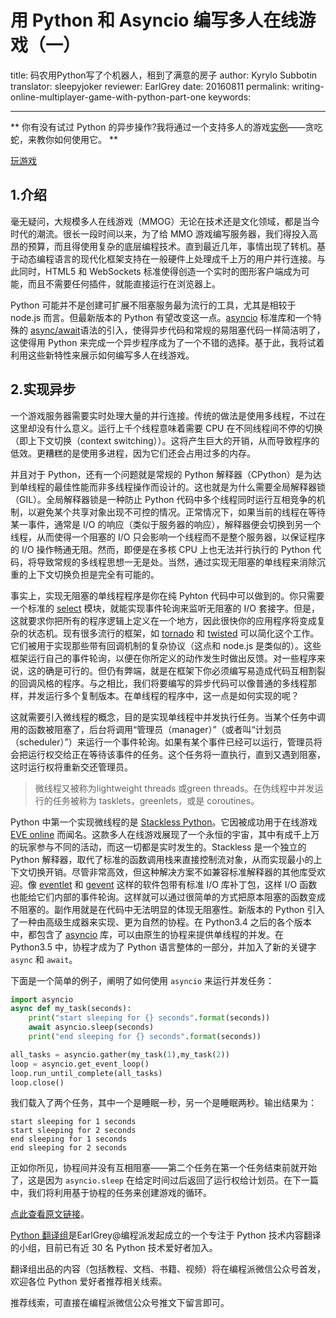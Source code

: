 # 用 Python 和 Asyncio 编写多人在线游戏（一）

title: 码农用Python写了个机器人，租到了满意的房子
author: Kyrylo Subbotin
translator: sleepyjoker
reviewer: EarlGrey
date: 20160811
permalink: writing-online-multiplayer-game-with-python-part-one
keywords: 

***

** 你有没有试过 Python 的异步操作?我将通过一个支持多人的游戏[实例](http://snakepit-game.com/)——贪吃蛇，来教你如何使用它。 **

[玩游戏](http://snakepit-game.com/)

## 1.介绍

毫无疑问，大规模多人在线游戏（MMOG）无论在技术还是文化领域，都是当今时代的潮流。很长一段时间以来，为了给 MMO 游戏编写服务器，我们得投入高昂的预算，而且得使用复杂的底层编程技术。直到最近几年，事情出现了转机。基于动态编程语言的现代化框架支持在一般硬件上处理成千上万的用户并行连接。与此同时，HTML5 和 WebSockets 标准使得创造一个实时的图形客户端成为可能，而且不需要任何插件，就能直接运行在浏览器上。

Python 可能并不是创建可扩展不阻塞服务最为流行的工具，尤其是相较于 node.js 而言。但最新版本的 Python 有望改变这一点。[asyncio](https://docs.python.org/3/whatsnew/3.5.html#whatsnew-pep-492) 标准库和一个特殊的 
[async/await](https://docs.python.org/3/whatsnew/3.5.html#whatsnew-pep-492)语法的引入，使得异步代码和常规的易阻塞代码一样简洁明了，这使得用 Python 来完成一个异步程序成为了一个不错的选择。基于此，我将试着利用这些新特性来展示如何编写多人在线游戏。
    
## 2.实现异步

一个游戏服务器需要实时处理大量的并行连接。传统的做法是使用多线程，不过在这里却没有什么意义。运行上千个线程意味着需要 CPU 在不同线程间不停的切换（即上下文切换（context switching））。这将产生巨大的开销，从而导致程序的低效。更糟糕的是使用多进程，因为它们还会占用过多的内存。

并且对于 Python，还有一个问题就是常规的 Python 解释器（CPython）是为达到单线程的最佳性能而非多线程操作而设计的。这也就是为什么需要全局解释器锁（GIL）。全局解释器锁是一种防止 Python 代码中多个线程同时运行互相竞争的机制，以避免某个共享对象出现不可控的情况。正常情况下，如果当前的线程在等待某一事件，通常是 I/O 的响应（类似于服务器的响应），解释器便会切换到另一个线程，从而使得一个阻塞的 I/O 只会影响一个线程而不是整个服务器，以保证程序的 I/O 操作畅通无阻。然而，即便是在多核 CPU 上也无法并行执行的 Python 代码，将导致常规的多线程思想一无是处。当然，通过实现无阻塞的单线程来消除沉重的上下文切换负担是完全有可能的。

事实上，实现无阻塞的单线程程序是你在纯 Pyhton 代码中可以做到的。你只需要一个标准的 [select](https://docs.python.org/2/library/select.html) 模块，就能实现事件轮询来监听无阻塞的 I/O 套接字。但是，这就要求你把所有的程序逻辑上定义在一个地方，因此很快你的应用程序将变成复杂的状态机。现有很多流行的框架，如 [tornado](http://www.tornadoweb.org/en/stable/) 和 [twisted](http://twistedmatrix.com/trac/) 可以简化这个工作。它们被用于实现那些带有回调机制的复杂协议（这点和 node.js 是类似的）。这些框架运行自己的事件轮询，以便在你所定义的动作发生时做出反馈。对一些程序来说，这的确是可行的。但仍有弊端，就是在框架下你必须编写易造成代码互相割裂的回调风格的程序。与之相比，我们将要编写的异步代码可以像普通的多线程那样，并发运行多个复制版本。在单线程的程序中，这一点是如何实现的呢？

这就需要引入微线程的概念，目的是实现单线程中并发执行任务。当某个任务中调用的函数被阻塞了，后台将调用“管理员（manager）”（或者叫“计划员（scheduler）”）来运行一个事件轮询。如果有某个事件已经可以运行，管理员将会把运行权交给正在等待该事件的任务。这个任务将一直执行，直到又遇到阻塞，这时运行权将重新交还管理员。

> 微线程又被称为lightweight threads 或green threads。在伪线程中并发运行的任务被称为 tasklets，greenlets，或是 coroutines。
		
Python 中第一个实现微线程的是 [Stackless Python](https://bitbucket.org/stackless-dev/stackless/wiki/Home)。它因被成功用于在线游戏 [EVE online](https://www.eveonline.com) 而闻名。这款多人在线游戏展现了一个永恒的宇宙，其中有成千上万的玩家参与不同的活动，而这一切都是实时发生的。Stackless 是一个独立的 Python 解释器，取代了标准的函数调用栈来直接控制流对象，从而实现最小的上下文切换开销。尽管非常高效，但这种解决方案不如兼容标准解释器的其他库受欢迎。像 [eventlet](http://eventlet.net) 和 [gevent](http://www.gevent.org) 这样的软件包带有标准 I/O 库补丁包，这样 I/O 函数也能给它们内部的事件轮询。这样就可以通过很简单的方式把原本阻塞的函数变成不阻塞的。副作用就是在代码中无法明显的体现无阻塞性。新版本的 Python 引入了一种由高级生成器来实现、更为自然的协程。在 Python3.4 之后的各个版本中，都包含了 [asyncio](https://docs.python.org/3/library/asyncio.html) 库，可以由原生的协程来提供单线程的并发。在 Python3.5 中，协程才成为了 Python 语言整体的一部分，并加入了新的关键字 `async` 和 `await`。

下面是一个简单的例子，阐明了如何使用 `asyncio` 来运行并发任务：

```python
import asyncio
async def my_task(seconds):
    print("start sleeping for {} seconds".format(seconds))
    await asyncio.sleep(seconds)
    print("end sleeping for {} seconds".format(seconds))

all_tasks = asyncio.gather(my_task(1),my_task(2))
loop = asyncio.get_event_loop()
loop.run_until_complete(all_tasks)
loop.close()
```

我们载入了两个任务，其中一个是睡眠一秒，另一个是睡眠两秒。输出结果为：

```
start sleeping for 1 seconds
start sleeping for 2 seconds
end sleeping for 1 seconds
end sleeping for 2 seconds
```
		
正如你所见，协程间并没有互相阻塞——第二个任务在第一个任务结束前就开始了，这是因为 `asyncio.sleep` 在给定时间过后返回了运行权给计划员。在下一篇中，我们将利用基于协程的任务来创建游戏的循环。

[点此查看原文链接](https://7webpages.com/blog/writing-online-multiplayer-game-with-python-asyncio-getting-asynchronous/)。

[Python 翻译组](https://github.com/PythonTG)是EarlGrey@编程派发起成立的一个专注于 Python 技术内容翻译的小组，目前已有近 30 名 Python 技术爱好者加入。

翻译组出品的内容（包括教程、文档、书籍、视频）将在编程派微信公众号首发，欢迎各位 Python 爱好者推荐相关线索。

推荐线索，可直接在编程派微信公众号推文下留言即可。









